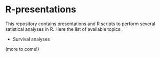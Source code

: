 # R-presentations

This repository contains presentations and R scripts to perform several satistical analyses in R. 
Here the list of available topics: 
- Survival analyses

(more to come!)
